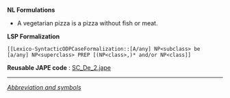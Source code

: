 __NL Formulations__ 



* A vegetarian pizza is a pizza without fish or meat.


  

__LSP Formalization__ 




```
[[Lexico-SyntacticODPCaseFormalization::[A/any] NP<subclass> be [a/any] NP<superclass> PREP [(NP<class>,)* and/or NP<class]]

```


__Reusable JAPE code__ 
 :
 [SC\_De\_2.jape](../public/images/b/ba/SC_De_2.jape "SC De 2.jape") 





---



_[Abbreviation and symbols](../../Community/LSPSymbols "Community:LSPSymbols")_